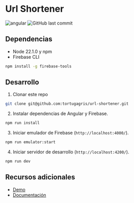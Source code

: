 # Url Shortener
![angular](https://img.shields.io/github/package-json/dependency-version/tortugagris/url-shortener/%40angular%2Fcore)
![GitHub last commit](https://img.shields.io/github/last-commit/tortugagris/url-shortener)

## Dependencias
- Node 22.1.0 y npm
- Firebase CLI
```bash
npm install -g firebase-tools
```
## Desarrollo
1. Clonar este repo
```bash
git clone git@github.com:tortugagris/url-shortener.git
```
2. Instalar dependencias de Angular y Firebase.
```bash
npm run install
```
3. Iniciar emulador de Firebase (`http://localhost:4000/`).
```bash
npm run emulator:start
```
4. Iniciar servidor de desarrollo (`http://localhost:4200/`).
```bash
npm run dev
```

## Recursos adicionales
- [Demo]()
- [Documentación]()
